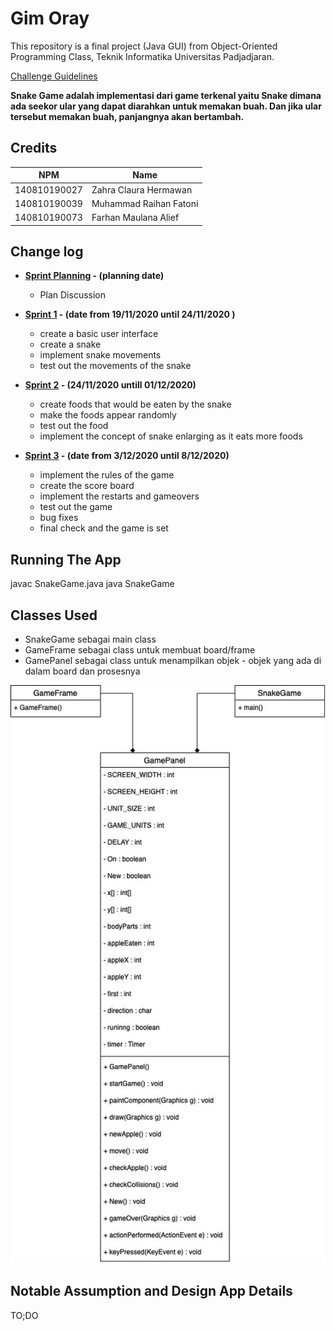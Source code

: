 # Gim Oray

This repository is a final project (Java GUI) from Object-Oriented Programming Class, Teknik Informatika Universitas Padjadjaran. 

[Challenge Guidelines](challenge-guideline.md)

**Snake Game adalah implementasi dari game terkenal yaitu Snake dimana ada seekor ular yang dapat diarahkan untuk memakan buah. Dan jika ular tersebut memakan buah, panjangnya akan bertambah.**

## Credits
| NPM           | Name        |
| ------------- |-------------|
| 140810190027  | Zahra Claura Hermawan    |
| 140810190039  | Muhammad Raihan Fatoni    |
| 140810190073  | Farhan Maulana Alief|

## Change log
- **[Sprint Planning](changelog/sprint-planning.md) - (planning date)** 
   -  Plan Discussion

- **[Sprint 1](changelog/sprint-1.md) - (date from 19/11/2020 until 24/11/2020 )** 
   - create a basic user interface 
   - create a snake
   - implement snake movements
   - test out the movements of the snake

- **[Sprint 2](changelog/sprint-2.md) - (24/11/2020 untill 01/12/2020)** 
   - create foods that would be eaten by the snake 
   - make the foods appear randomly 
   - test out the food
   - implement the concept of snake enlarging as it eats more foods
   
- **[Sprint 3](changelog/sprint-3.md) - (date from 3/12/2020 until 8/12/2020)** 
   - implement the rules of the game
   - create the score board
   - implement the restarts and gameovers
   - test out the game
   - bug fixes
   - final check and the game is set

## Running The App

javac SnakeGame.java
java  SnakeGame

## Classes Used

* SnakeGame sebagai main class
* GameFrame sebagai class untuk membuat board/frame
* GamePanel sebagai class untuk menampilkan objek - objek yang ada di dalam board dan prosesnya

![alt text](https://github.com/raihanfatoni/Final-Project-OOP/blob/master/images/UML-2.jpg?raw=true)

## Notable Assumption and Design App Details

TO;DO
